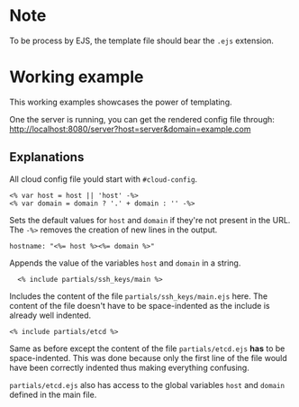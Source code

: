 # Note
To be process by EJS, the template file should bear the `.ejs` extension.

# Working example
This working examples showcases the power of templating.

One the server is running, you can get the rendered config file through:
[http://localhost:8080/server?host=server&domain=example.com](http://localhost:8080/server?host=server&domain=example.com)

## Explanations
All cloud config file yould start with `#cloud-config`.

```
<% var host = host || 'host' -%>
<% var domain = domain ? '.' + domain : '' -%>
```
Sets the default values for `host` and `domain` if they're not present in the URL.
The `-%>` removes the creation of new lines in the output.

```
hostname: "<%= host %><%= domain %>"
```
Appends the value of the variables `host` and `domain` in a string.

```
  <% include partials/ssh_keys/main %>
```
Includes the content of the file `partials/ssh_keys/main.ejs` here.
The content of the file doesn't have to be space-indented as the include is already well indented.

```
<% include partials/etcd %>
```
Same as before except the content of the file `partials/etcd.ejs` **has** to be space-indented.
This was done because only the first line of the file would have been correctly indented thus making everything confusing.

`partials/etcd.ejs` also has access to the global variables `host` and `domain` defined in the main file.